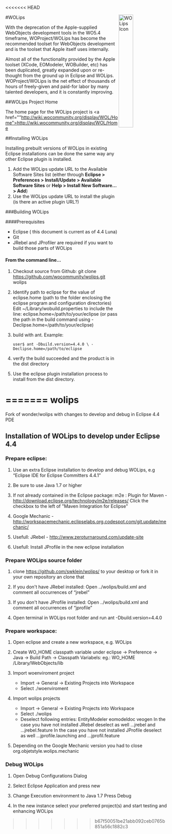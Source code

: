<<<<<<< HEAD

<img src="http://wiki.wocommunity.org/download/attachments/2624275/icon_256x256.png?version=1&modificationDate=1287449464000&api=v2" alt="WOLips Icon" width="30%" style="float: right;"/>
#WOLips

With the deprecation of the Apple-supplied WebObjects development tools in the WO5.4 timeframe, WOProject/WOLips has become the recommended toolset for WebObjects development and is the toolset that Apple itself uses internally.

Almost all of the functionality provided by the Apple toolset (XCode, EOModeler, WOBuilder, etc) has been duplicated, greatly expanded upon or re-thought from the ground up in Eclipse and WOLips. WOProject/WOLips is the net effect of thousands of hours of freely-given and paid-for labor by many talented developers, and it is constantly improving.

##WOLips Project Home

The home page for the WOLips project is <a href=""http://wiki.wocommunity.org/display/WOL/Home">http://wiki.wocommunity.org/display/WOL/Home</a>


##Installing WOLips

Installing prebuilt versions of WOLips in existing Eclipse installations can be done the same way any other Eclipse plugin is installed.


1. Add the WOLips update URL to the Available Software Sites list (either through **Eclipse > Preferences > Install/Update > Available Software Sites** or **Help > Install New Software... > Add**)
2. Use the WOLips update URL to install the plugin (is there an active plugin URL?)




###Building WOLips

####Prerequisites
* Eclipse ( this document is current as of 4.4 Luna)
* Git
* JRebel and JProfiler are required if you want to build those parts of WOLips

#### From the command line...

1. Checkout source from Github: git clone https://github.com/wocommunity/wolips.git wolips
2. Identify path to eclipse for the value of eclipse.home (path to the folder enclosing the eclipse program and configuration directories) Edit ~/Library/wobuild.properties to include the line: eclipse.home=/path/to/your/eclipse (or pass the path in the build command using -Declipse.home=/path/to/your/eclipse)
3. build with ant. Example: 
	
	`user$ ant -Dbuild.version=4.4.0 \
		-Declipse.home=/path/to/eclipse` 
	
4. verify the build succeeded and the product is in the dist directory
5. Use the eclipse plugin installation process to install from the dist directory.


=======
wolips
======

Fork of wonder/wolips with changes to develop and debug in Eclipse 4.4 PDE

## Installation of WOLips to develop under Eclipse 4.4

### Prepare eclipse:

1) Use an extra Eclipse installation to develop and debug WOLips, e.g “Eclipse IDE for Eclipse Committers 4.4.1”

2) Be sure to use Java 1.7 or higher

3) If not already contained in the Eclipse package:
   m2e : Plugin for Maven - http://download.eclipse.org/technology/m2e/releases/ 
   Click the checkbox to the left of "Maven Integration for Eclipse"
   
4) Google Mechanic - http://workspacemechanic.eclipselabs.org.codespot.com/git.update/mechanic/

5) Usefull: JRebel - http://www.zeroturnaround.com/update-site

6) Usefull: Install JProfile in the new eclipse installation


### Prepare WOLips source folder

1) clone https://github.com/swklein/wolips/ to your desktop
   or fork it in your own repository an clone that
   
2) If you don't have JRebel installed:
   Open ../wolips/build.xml and comment all occurrences of “jrebel”
   
3) If you don't have JProfile installed:
   Open ../wolips/build.xml and comment all occurrences of “jprofile”
   
4) Open terminal in WOLips root folder and run
   ant -Dbuild.version=4.4.0

### Prepare workspace:

1) Open eclipse and create a new workspace, e.g. WOLips

2) Create WO_HOME classpath variable under eclipse → Preference → Java → Build Path → Classpath Variabels:
   eg.: WO_HOME /Library/WebObjects/lib
   
3) Import woenviroment project
   - Import → General → Existing Projects into Workspace
   - Select ./woenviroment

4) Import wolips projects
   - Import → General → Existing Projects into Workspace
   - Select ./wolips
   - Deselect following entries:
	 EntityModeler
	 eomodeldoc
	 veogen
   In the case you have not installed JRebel deselect as well ...jrebel and ...jrebel.feature
   In the case you have not installed JProfile deselect as well ...jprofile.launching and ...jprofil.feature

5) Depending on the Google Mechanic version you had to close org.objetstyle.wolips.mechanic

### Debug WOLips

1) Open Debug Configurations Dialog

2) Select Eclipse Application and press new

3) Change Execution environment to Java 1.7
   Press Debug
   
4) In the new instance select your preferred project(s) and start testing and enhancing WOLips
>>>>>>> b67f50051be21abb092ceb0765b851a56c1882c3


